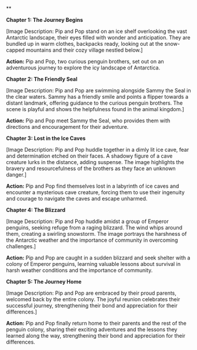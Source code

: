 **

**Chapter 1: The Journey Begins**

[Image Description: Pip and Pop stand on an ice shelf overlooking the vast Antarctic landscape, their eyes filled with wonder and anticipation. They are bundled up in warm clothes, backpacks ready, looking out at the snow-capped mountains and their cozy village nestled below.]

**Action:** Pip and Pop, two curious penguin brothers, set out on an adventurous journey to explore the icy landscape of Antarctica.

**Chapter 2: The Friendly Seal**

[Image Description: Pip and Pop are swimming alongside Sammy the Seal in the clear waters. Sammy has a friendly smile and points a flipper towards a distant landmark, offering guidance to the curious penguin brothers. The scene is playful and shows the helpfulness found in the animal kingdom.]

**Action:** Pip and Pop meet Sammy the Seal, who provides them with directions and encouragement for their adventure.

**Chapter 3: Lost in the Ice Caves**

[Image Description: Pip and Pop huddle together in a dimly lit ice cave, fear and determination etched on their faces. A shadowy figure of a cave creature lurks in the distance, adding suspense. The image highlights the bravery and resourcefulness of the brothers as they face an unknown danger.]

**Action:** Pip and Pop find themselves lost in a labyrinth of ice caves and encounter a mysterious cave creature, forcing them to use their ingenuity and courage to navigate the caves and escape unharmed.

**Chapter 4: The Blizzard**

[Image Description: Pip and Pop huddle amidst a group of Emperor penguins, seeking refuge from a raging blizzard. The wind whips around them, creating a swirling snowstorm. The image portrays the harshness of the Antarctic weather and the importance of community in overcoming challenges.]

**Action:** Pip and Pop are caught in a sudden blizzard and seek shelter with a colony of Emperor penguins, learning valuable lessons about survival in harsh weather conditions and the importance of community.

**Chapter 5: The Journey Home**

[Image Description: Pip and Pop are embraced by their proud parents, welcomed back by the entire colony. The joyful reunion celebrates their successful journey, strengthening their bond and appreciation for their differences.]

**Action:** Pip and Pop finally return home to their parents and the rest of the penguin colony, sharing their exciting adventures and the lessons they learned along the way, strengthening their bond and appreciation for their differences.